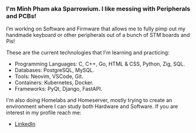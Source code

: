 ### I'm Minh Pham aka Sparrowium. I like messing with Peripherals and PCBs!

I’m working on Software and Firmware that allows me to fully pimp out my handmade keyboard or other peripherals out of a bunch of STM boards and Pis!

These are the current technologies that I'm learning and practicing:

- Programming Languages: C, C++, Go, HTML & CSS, Python, Zig, SQL.
- Databases: PostgreSQL, MySQL.
- Tools: Neovim, VSCode, Git.
- Containers: Kubernetes, Docker.
- Frameworks: PyQt, Django, FastAPI.

I'm also doing Homelabs and Homeserver, mostly trying to create an environment where I can study both Hardware and Software.
If you are interest in my profile reach me: 

- [LinkedIn](https://www.linkedin.com/in/minh-pham-37b47b28b/)

 

